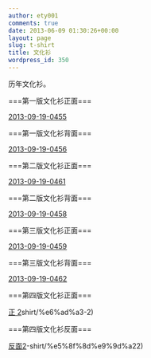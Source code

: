```yaml
---
author: ety001
comments: true
date: 2013-06-09 01:30:26+00:00
layout: page
slug: t-shirt
title: 文化衫
wordpress_id: 350
---
```


历年文化衫。

===第一版文化衫正面===

[2013-09-19-0455](http://sailboat.ldustu.com/uploads/2013/06/2013-09-19-0455-300x168.jpg)

===第一版文化衫背面===

[2013-09-19-0456](http://sailboat.ldustu.com/uploads/2013/06/2013-09-19-0456-300x168.jpg)

===第二版文化衫正面===

[2013-09-19-0461](http://sailboat.ldustu.com/uploads/2013/06/2013-09-19-0461-300x168.jpg)



===第二版文化衫背面===

[2013-09-19-0458](http://sailboat.ldustu.com/uploads/2013/06/2013-09-19-0458-300x168.jpg)



===第三版文化衫正面===

[2013-09-19-0459](http://sailboat.ldustu.com/uploads/2013/06/2013-09-19-0459-300x168.jpg)



===第三版文化衫背面===

[2013-09-19-0462](http://sailboat.ldustu.com/uploads/2013/06/2013-09-19-0462-300x168.jpg)





===第四版文化衫正面===

[正 2](http://sailboat.ldustu.com/uploads/2013/06/正-2.jpg)shirt/%e6%ad%a3-2)



===第四版文化衫反面===

[反面2](http://sailboat.ldustu.com/uploads/2013/06/反面2.jpg)-shirt/%e5%8f%8d%e9%9d%a22)
